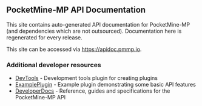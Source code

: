 ## PocketMine-MP API Documentation

This site contains auto-generated API documentation for PocketMine-MP (and dependencies which are not outsourced). Documentation here is regenerated for every release.

This site can be accessed via https://apidoc.pmmp.io.

### Additional developer resources
 - [DevTools](https://github.com/pmmp/DevTools/) - Development tools plugin for creating plugins
 - [ExamplePlugin](https://github.com/pmmp/ExamplePlugin/) - Example plugin demonstrating some basic API features
 - [DeveloperDocs](https://github.com/pmmp/DeveloperDocs/) - Reference, guides and specifications for the PocketMine-MP API
